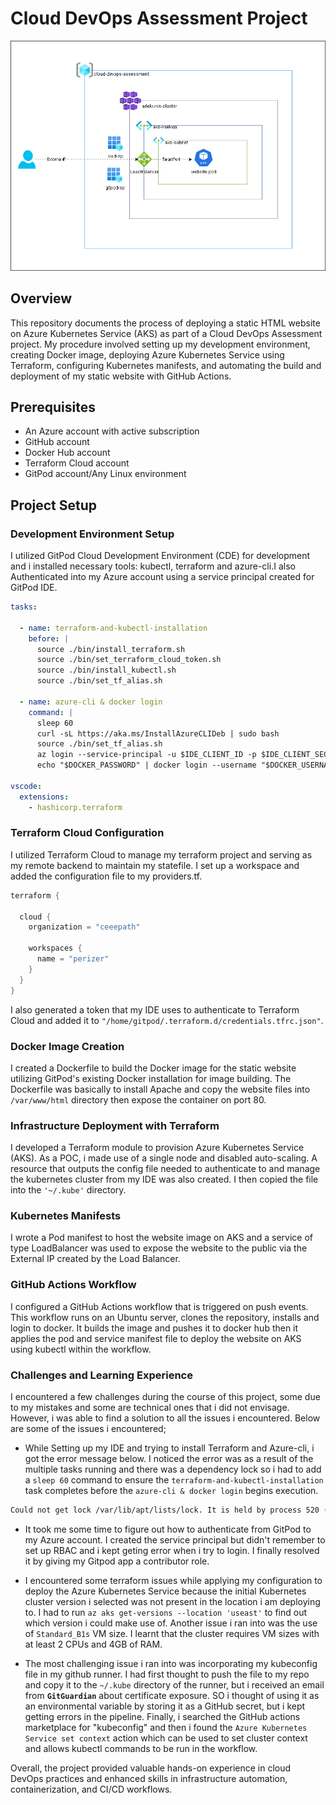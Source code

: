 # Cloud DevOps Assessment Project

![Architectural_Diagram](.assets/Azure_Architecture.png)

## Overview
This repository documents the process of deploying a static HTML website on Azure Kubernetes Service (AKS) as part of a Cloud DevOps Assessment project. My procedure involved setting up my development environment, creating Docker image, deploying Azure Kubernetes Service using Terraform, configuring Kubernetes manifests, and automating the build and deployment of my static website with GitHub Actions.

## Prerequisites
- An Azure account with active subscription
- GitHub account
- Docker Hub account
- Terraform Cloud account
- GitPod account/Any Linux environment

## Project Setup
### Development Environment Setup
I utilized GitPod Cloud Development Environment (CDE) for development and i installed necessary tools: kubectl, terraform and azure-cli.I also Authenticated into my Azure account using a service principal created for GitPod IDE.
```yaml
tasks:

  - name: terraform-and-kubectl-installation
    before: |
      source ./bin/install_terraform.sh
      source ./bin/set_terraform_cloud_token.sh
      source ./bin/install_kubectl.sh
      source ./bin/set_tf_alias.sh

  - name: azure-cli & docker login
    command: |
      sleep 60
      curl -sL https://aka.ms/InstallAzureCLIDeb | sudo bash
      source ./bin/set_tf_alias.sh
      az login --service-principal -u $IDE_CLIENT_ID -p $IDE_CLIENT_SECRET --tenant $IDE_TENANT_ID
      echo "$DOCKER_PASSWORD" | docker login --username "$DOCKER_USERNAME" --password-stdin
     
vscode:
  extensions:
    - hashicorp.terraform
```

### Terraform Cloud Configuration
I utilized Terraform Cloud to manage my terraform project and serving as my remote backend to maintain my statefile. I set up a workspace and added the configuration file to my providers.tf.

```h
terraform {

  cloud {
    organization = "ceeepath"

    workspaces {
      name = "perizer"
    }
  }
}
```

I also generated a token that my IDE uses to authenticate to Terraform Cloud and added it to `"/home/gitpod/.terraform.d/credentials.tfrc.json"`.

### Docker Image Creation
I created a Dockerfile to build the Docker image for the static website utilizing GitPod's existing Docker installation for image building. The Dockerfile was basically to install Apache and copy the website files into `/var/www/html` directory then expose the container on port 80.

### Infrastructure Deployment with Terraform
I developed a Terraform module to provision Azure Kubernetes Service (AKS). As a POC, i made use of a single node and disabled auto-scaling. A resource that outputs the config file needed to authenticate to and manage the kubernetes cluster from my IDE was also created. I then copied the file into the `'~/.kube'` directory.

### Kubernetes Manifests
I wrote a Pod manifest to host the website image on AKS and a service of type LoadBalancer was used to expose the website to the public via the External IP created by the Load Balancer.

### GitHub Actions Workflow
I configured a GitHub Actions workflow that is triggered on push events. This workflow runs on an Ubuntu server, clones the repository, installs and login to docker. It builds the image and pushes it to docker hub then it applies the pod and service manifest file to deploy the website on AKS using kubectl within the workflow.

### Challenges and Learning Experience
I encountered a few challenges during the course of this project, some due to my mistakes and some are technical ones that i did not envisage. However, i was able to find a solution to all the issues i encountered. Below are some of the issues i encountered;

- While Setting up my IDE and trying to install Terraform and Azure-cli, i got the error message below. I noticed the error was as a result of the multiple tasks running and there was a dependency lock so i had to add a `sleep 60` command to ensure the `terraform-and-kubectl-installation` task completes before the `azure-cli & docker login` begins execution. 

```bash
Could not get lock /var/lib/apt/lists/lock. It is held by process 520 (apt-get)
```

- It took me some time to figure out how to authenticate from GitPod to my Azure account. I created the service principal but didn't remember to set up RBAC and i kept geting error when i try to login. I finally resolved it by giving my Gitpod app a contributor role.

- I encountered some terraform issues while applying my configuration to deploy the Azure Kubernetes Service because the initial Kubernetes cluster version i selected was not present in the location i am deploying to. I had to run `az aks get-versions --location 'useast'` to find out which version i could make use of. Another issue i ran into was the use of `Standard_B1s` VM size. I learnt that the cluster requires VM sizes with at least 2 CPUs and 4GB of RAM.

- The most challenging issue i ran into was incorporating my kubeconfig file in my github runner. I had first thought to push the file to my repo and copy it to the `~/.kube` directory of the runner, but i received an email from **`GitGuardian`** about certificate exposure. SO i thought of using it as an environmental variable by storing it as a GitHub secret, but i kept getting errors in the pipeline. Finally, i searched the GitHub actions marketplace for "kubeconfig" and then i found the `Azure Kubernetes Service set context` action which can be used to set cluster context and allows kubectl commands to be run in the workflow.

Overall, the project provided valuable hands-on experience in cloud DevOps practices and enhanced skills in infrastructure automation, containerization, and CI/CD workflows.
